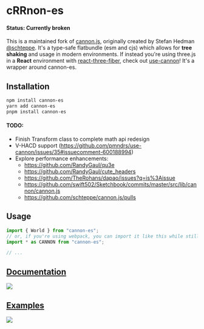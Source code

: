 # cRRnon-es
#### Status: Currently broken

This is a maintained fork of [cannon.js](https://github.com/schteppe/cannon.js), originally created by Stefan Hedman [@schteppe](https://github.com/schteppe).
It's a type-safe flatbundle (esm and cjs) which allows for **tree shaking** and usage in modern environments.
If instead you're using three.js in a **React** environment with [react-three-fiber](https://github.com/pmndrs/react-three-fiber), check out [use-cannon](https://github.com/pmndrs/use-cannon)! It's a wrapper around cannon-es.

## Installation

```bash
npm install cannon-es
yarn add cannon-es
pnpm install cannon-es
```
#### TODO:

- Finish Transform class to complete math api redesign
- V-HACD support (https://github.com/pmndrs/use-cannon/issues/35#issuecomment-600188994)
- Explore performance enhancements:
  - https://github.com/RandyGaul/qu3e
  - https://github.com/RandyGaul/cute_headers
  - https://github.com/TheRohans/dapao/issues?q=is%3Aissue
  - https://github.com/swift502/Sketchbook/commits/master/src/lib/cannon/cannon.js
  - https://github.com/schteppe/cannon.js/pulls

## Usage

```js
import { World } from "cannon-es";
// or, if you're using webpack, you can import it like this while still taking advantage of tree shaking:
import * as CANNON from "cannon-es";

// ...
```

## [Documentation](https://pmndrs.github.io/cannon-es/docs/)

[![](https://github.com/pmndrs/cannon-es/raw/master/screenshots/docs.png)](https://pmndrs.github.io/cannon-es/docs/)

## [Examples](https://pmndrs.github.io/cannon-es/)

[![](https://github.com/pmndrs/cannon-es/raw/master/screenshots/examples.png)](https://pmndrs.github.io/cannon-es/)


